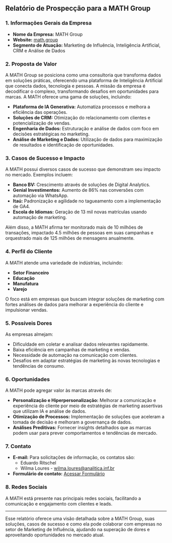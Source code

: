 ## Relatório de Prospecção para a MATH Group

### 1. Informações Gerais da Empresa

- **Nome da Empresa:** MATH Group
- **Website:** [math.group](https://math.group)
- **Segmento de Atuação:** Marketing de Influência, Inteligência Artificial, CRM e Análise de Dados

### 2. Proposta de Valor

A MATH Group se posiciona como uma consultoria que transforma dados em soluções práticas, oferecendo uma plataforma de Inteligência Artificial que conecta dados, tecnologia e pessoas. A missão da empresa é decodificar o complexo, transformando desafios em oportunidades para marcas. A MATH oferece uma gama de soluções, incluindo:

- **Plataforma de IA Generativa:** Automatiza processos e melhora a eficiência das operações.
- **Soluções de CRM:** Otimização do relacionamento com clientes e potencialização de vendas.
- **Engenharia de Dados:** Estruturação e análise de dados com foco em decisões estratégicas no marketing.
- **Análise de Marketing e Dados:** Utilização de dados para maximização de resultados e identificação de oportunidades.

### 3. Casos de Sucesso e Impacto

A MATH possui diversos casos de sucesso que demonstram seu impacto no mercado. Exemplos incluem:

- **Banco BV:** Crescimento através de soluções de Digital Analytics.
- **Genial Investimentos:** Aumento de 86% nas conversões com automação via WhatsApp.
- **Itaú:** Padronização e agilidade no tagueamento com a implementação de GA4.
- **Escola de Idiomas:** Geração de 13 mil novas matrículas usando automação de marketing.

Além disso, a MATH afirma ter monitorado mais de 10 milhões de transações, impactado 4.5 milhões de pessoas em suas campanhas e orquestrado mais de 125 milhões de mensagens anualmente.

### 4. Perfil do Cliente

A MATH atende uma variedade de indústrias, incluindo:

- **Setor Financeiro**
- **Educação**
- **Manufatura**
- **Varejo**

O foco está em empresas que buscam integrar soluções de marketing com fortes análises de dados para melhorar a experiência do cliente e impulsionar vendas.

### 5. Possíveis Dores

As empresas almejam:

- Dificuldade em coletar e analisar dados relevantes rapidamente.
- Baixa eficiência em campanhas de marketing e vendas.
- Necessidade de automação na comunicação com clientes.
- Desafios em adaptar estratégias de marketing às novas tecnologias e tendências de consumo.

### 6. Oportunidades

A MATH pode agregar valor às marcas através de:

- **Personalização e Hiperpersonalização:** Melhorar a comunicação e experiência do cliente por meio de estratégias de marketing assertivas que utilizam IA e análise de dados.
- **Otimização de Processos:** Implementação de soluções que aceleram a tomada de decisão e melhoram a governança de dados.
- **Análises Preditivas:** Fornecer insights detalhados que as marcas podem usar para prever comportamentos e tendências de mercado.

### 7. Contato

- **E-mail:** Para solicitações de informação, os contatos são:
  - Eduardo Ritschel
  - Wilma Loures - wilma.loures@analitica.inf.br
- **Formulário de contato:** [Acessar Formulário](https://math.group/contato)

### 8. Redes Sociais

A MATH está presente nas principais redes sociais, facilitando a comunicação e engajamento com clientes e leads.

---

Esse relatório oferece uma visão detalhada sobre a MATH Group, suas soluções, casos de sucesso e como ela pode colaborar com empresas no setor de Marketing de Influência, ajudando na superação de dores e aproveitando oportunidades no mercado atual.